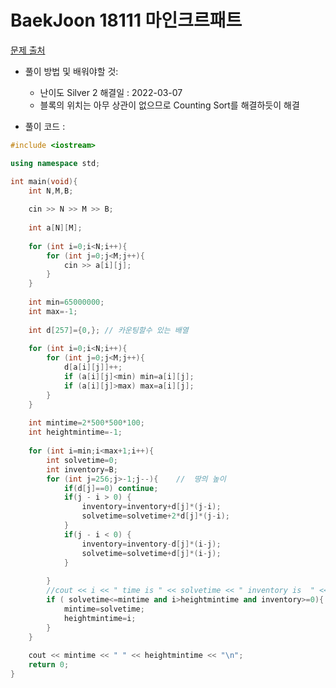 # BaekJoon 18111 마인크르패트


[문제 출처](https://www.acmicpc.net/problem/18111)  

* 풀이 방법 및 배워야할 것: 

  * 난이도 Silver 2 해결일 : 2022-03-07
  * 블록의 위치는 아무 상관이 없으므로 Counting Sort를 해결하듯이 해결


- 풀이 코드 :
```cpp
#include <iostream>

using namespace std;

int main(void){
	int N,M,B;
	
	cin >> N >> M >> B;
	
	int a[N][M];
	
	for (int i=0;i<N;i++){
		for (int j=0;j<M;j++){
			cin >> a[i][j];
		}
	}
	
	int min=65000000;
	int max=-1;
	
	int d[257]={0,}; // 카운팅할수 있는 배열
	
	for (int i=0;i<N;i++){
		for (int j=0;j<M;j++){
			d[a[i][j]]++;
			if (a[i][j]<min) min=a[i][j];
			if (a[i][j]>max) max=a[i][j];
		}
	}
	
	int mintime=2*500*500*100;
	int heightmintime=-1;
	
	for (int i=min;i<max+1;i++){      
		int solvetime=0;
		int inventory=B;
		for (int j=256;j>-1;j--){    //  땅의 높이
			if(d[j]==0) continue;
			if(j - i > 0) {      
				inventory=inventory+d[j]*(j-i);
				solvetime=solvetime+2*d[j]*(j-i);
			}
			if(j - i < 0) {      
				inventory=inventory-d[j]*(i-j);
				solvetime=solvetime+d[j]*(i-j);
			}
			
		}
		//cout << i << " time is " << solvetime << " inventory is  " <<  inventory << "\n";
		if ( solvetime<=mintime and i>heightmintime and inventory>=0){
			mintime=solvetime;
			heightmintime=i;
		}
	}
	
	cout << mintime << " " << heightmintime << "\n";
	return 0;
}
```

